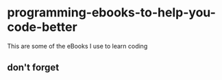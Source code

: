# programming-ebooks-to-help-you-code-better

This are some of  the eBooks I use to learn coding 

## don't forget
